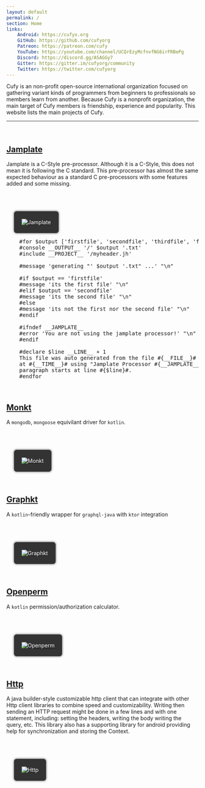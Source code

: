 ```yaml
---
layout: default 
permalink: / 
section: Home 
links:
    Android: https://cufyx.org
    GitHub: https://github.com/cufyorg
    Patreon: https://patreon.com/cufy
    YouTube: https://youtube.com/channel/UCQrEzyMcfnvfNG6irFRBePg
    Discord: https://discord.gg/ASAGGy7
    Gitter: https://gitter.im/cufyorg/community
    Twitter: https://twitter.com/cufyorg
---
```


Cufy is an non-profit open-source international organization focused on gathering variant
kinds of programmers from beginners to professionals so members learn from another.
Because Cufy is a nonprofit organization, the main target of Cufy members is friendship,
experience and popularity. This website lists the main projects of Cufy.

<hr>
<br>

## <a href="https://jamplate.org">Jamplate</a>

Jamplate is a C-Style pre-processor. Although it is a C-Style, this does not mean it is
following the C standard. This pre-processor has almost the same expected behaviour as a
standard C pre-processors with some features added and some missing.

[![Jamplate][repo_jamplate]][github_jamplate]

<pre class="prettyprint language-jamplate">
	#for $output ['firstfile', 'secondfile', 'thirdfile', 'forthfile']
	#console __OUTPUT__ '/' $output '.txt'
	#include __PROJECT__ '/myheader.jh'

	#message 'generating "' $output '.txt" ...' "\n"

	#if $output == 'firstfile'
	#message 'its the first file' "\n"
	#elif $output == 'secondfile'
	#message 'its the second file' "\n"
	#else
	#message 'its not the first nor the second file' "\n"
	#endif

	#ifndef __JAMPLATE__
	#error 'You are not using the jamplate processor!' "\n"
	#endif

	#declare $line __LINE__ + 1
	This file was auto generated from the file #{__FILE__}# on #{__DATE__}#
	at #{__TIME__}# using "Jamplate Processor #{__JAMPLATE__}#" and this 
	paragraph starts at line #{$line}#.
	#endfor
</pre>

<br>

## <a href="https://github.com/cufyorg/monkt">Monkt</a>

A `mongodb`, `mongoose` equivilant driver for `kotlin`.

[![Monkt][repo_monkt]][github_monkt]

<br>

## <a href="https://github.com/cufyorg/graphkt">Graphkt</a>

A `kotlin`-friendly wrapper for `graphql-java` with `ktor` integration

[![Graphkt][repo_graphkt]][github_graphkt]

<br>


## <a href="https://github.com/cufyorg/openperm-kt">Openperm</a>

A `kotlin` permission/authorization calculator. 

[![Openperm][repo_openperm-kt]][github_openperm-kt]

<br>

## <a href="https://github.com/cufyorg/http">Http</a>

A java builder-style customizable http client that can integrate with other Http client
libraries to combine speed and customizability. Writing then sending an HTTP request might
be done in a few lines and with one statement, including: setting the headers, writing the
body writing the query, etc. This library also has a supporting library for android
providing help for synchronization and storing the Context.

[![Http][repo_http]][github_http]

<br>

[github_monkt]: https://github.com/cufyorg/monkt
[repo_monkt]: https://github-readme-stats.vercel.app/api/pin?username=cufyorg&repo=monkt&show_owner=1&theme=dracula&border_color=333333&bg_color=333333

[github_graphkt]: https://github.com/cufyorg/graphkt
[repo_graphkt]: https://github-readme-stats.vercel.app/api/pin?username=cufyorg&repo=graphkt&show_owner=1&theme=dracula&border_color=333333&bg_color=333333

[github_openperm-kt]: https://github.com/cufyorg/openperm-kt
[repo_openperm-kt]: https://github-readme-stats.vercel.app/api/pin?username=cufyorg&repo=openperm-kt&show_owner=1&theme=dracula&border_color=333333&bg_color=333333

[github_jamplate]: https://github.com/jamplate/processor
[repo_jamplate]: https://github-readme-stats.vercel.app/api/pin?username=jamplate&repo=processor&show_owner=1&theme=dracula&border_color=333333&bg_color=333333

[github_http]: https://github.com/cufyorg/http
[repo_http]: https://github-readme-stats.vercel.app/api/pin?username=cufyorg&repo=http&show_owner=1&theme=dracula&border_color=333333&bg_color=333333

<style>
    a img {
        background: #333333;
        margin: 50px 0 0 20px;
        /*background: radial-gradient(rgb(80, 27, 127), rgb(90, 27, 127), rgb(95, 27, 127), rgb(90, 27, 127), rgb(80, 27, 127), rgb(90, 27, 127));*/
        border-radius: 5pt;
        box-shadow: 0 0 5px 1px gray;
        padding: 20px;
        color: whitesmoke;
    }

    @media (max-width: 720px) {
        a img {
            display: none;
        }
    }
</style>

